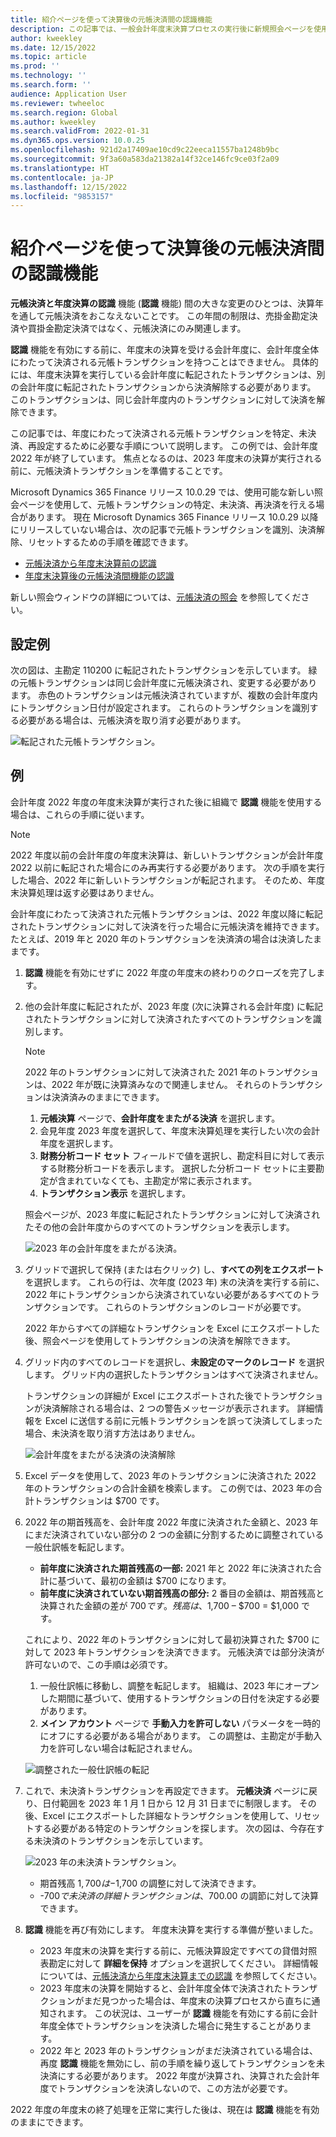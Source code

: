 ```yaml
---
title: 紹介ページを使って決算後の元帳決済間の認識機能
description: この記事では、一般会計年度末決算プロセスの実行後に新規照会ページを使用して、元帳決済間の認識機能を使用する方法について説明します。
author: kweekley
ms.date: 12/15/2022
ms.topic: article
ms.prod: ''
ms.technology: ''
ms.search.form: ''
audience: Application User
ms.reviewer: twheeloc
ms.search.region: Global
ms.author: kweekley
ms.search.validFrom: 2022-01-31
ms.dyn365.ops.version: 10.0.25
ms.openlocfilehash: 921d2a17409ae10cd9c22eeca11557ba1248b9bc
ms.sourcegitcommit: 9f3a60a583da21382a14f32ce146fc9ce03f2a09
ms.translationtype: HT
ms.contentlocale: ja-JP
ms.lasthandoff: 12/15/2022
ms.locfileid: "9853157"
---
```

# <a name="awareness-between-ledger-settlement-feature-after-year-end-close-using-the-inquiry-page"></a>紹介ページを使って決算後の元帳決済間の認識機能

**元帳決済と年度決算の認識** 機能 (**認識** 機能) 間の大きな変更のひとつは、決算年を通して元帳決済をおこなえないことです。 この年間の制限は、売掛金勘定決済や買掛金勘定決済ではなく、元帳決済にのみ関連します。

**認識** 機能を有効にする前に、年度末の決算を受ける会計年度に、会計年度全体にわたって決済される元帳トランザクションを持つことはできません。 具体的には、年度末決算を実行している会計年度に転記されたトランザクションは、別の会計年度に転記されたトランザクションから決済解除する必要があります。 このトランザクションは、同じ会計年度内のトランザクションに対して決済を解除できます。

この記事では、年度にわたって決済される元帳トランザクションを特定、未決済、再設定するために必要な手順について説明します。 この例では、会計年度 2022 年が終了しています。 焦点となるのは、2023 年度末の決算が実行される前に、元帳決済トランザクションを準備することです。

Microsoft Dynamics 365 Finance リリース 10.0.29 では、使用可能な新しい照会ページを使用して、元帳トランザクションの特定、未決済、再決済を行える場合があります。 現在 Microsoft Dynamics 365 Finance リリース 10.0.29 以降にリリースしていない場合は、次の記事で元帳トランザクションを識別、決済解除、リセットするための手順を確認できます。

- [元帳決済から年度末決算前の認識](ledger-settle-yec.md)
- [年度末決算後の元帳決済間機能の認識](ledger-settle-yec-after.md)

新しい照会ウィンドウの詳細については、[元帳決済の照会](ledger-settlement-inquiry.md) を参照してください。 

## <a name="example-setup"></a>設定例

次の図は、主勘定 110200 に転記されたトランザクションを示しています。 緑の元帳トランザクションは同じ会計年度に元帳決済され、変更する必要があります。 赤色のトランザクションは元帳決済されていますが、複数の会計年度内にトランザクション日付が設定されます。 これらのトランザクションを識別する必要がある場合は、元帳決済を取り消す必要があります。

![転記された元帳トランザクション。](./media/excel.png)

## <a name="example"></a>例

会計年度 2022 年度の年度末決算が実行された後に組織で **認識** 機能を使用する場合は、これらの手順に従います。

> [!NOTE]
> 2022 年度以前の会計年度の年度末決算は、新しいトランザクションが会計年度 2022 以前に転記された場合にのみ再実行する必要があります。 次の手順を実行した場合、2022 年に新しいトランザクションが転記されます。 そのため、年度末決算処理は返す必要はありません。
>
> 会計年度にわたって決済された元帳トランザクションは、2022 年度以降に転記されたトランザクションに対して決済を行った場合に元帳決済を維持できます。 たとえば、2019 年と 2020 年のトランザクションを決済済の場合は決済したままです。

1. **認識** 機能を有効にせずに 2022 年度の年度末の終わりのクローズを完了します。
2. 他の会計年度に転記されたが、2023 年度 (次に決算される会計年度) に転記されたトランザクションに対して決済されたすべてのトランザクションを識別します。

    > [!NOTE]
    > 2022 年のトランザクションに対して決済された 2021 年のトランザクションは、2022 年が既に決算済みなので関連しません。 それらのトランザクションは決済済みのままにできます。

    1. **元帳決算** ページで、**会計年度をまたがる決済** を選択します。
    2. 会見年度 2023 年度を選択して、年度末決算処理を実行したい次の会計年度を選択します。
    3. **財務分析コード セット** フィールドで値を選択し、勘定科目に対して表示する財務分析コードを表示します。 選択した分析コード セットに主要勘定が含まれていなくても、主勘定が常に表示されます。
    4. **トランザクション表示** を選択します。

    照会ページが、2023 年度に転記されたトランザクションに対して決済されたその他の会計年度からのすべてのトランザクションを表示します。

    ![2023 年の会計年度をまたがる決済。](./media/2023-cross-settlement.png)

3. グリッドで選択して保持 (または右クリック) し、**すべての列をエクスポート** を選択します。 これらの行は、次年度 (2023 年) 末の決済を実行する前に、2022 年にトランザクションから決済されていない必要があるすべてのトランザクションです。 これらのトランザクションのレコードが必要です。

    2022 年からすべての詳細なトランザクションを Excel にエクスポートした後、照会ページを使用してトランザクションの決済を解除できます。

4. グリッド内のすべてのレコードを選択し、**未設定のマークのレコード** を選択します。 グリッド内の選択したトランザクションはすべて決済されません。

    トランザクションの詳細が Excel にエクスポートされた後でトランザクションが決済解除される場合は、2 つの警告メッセージが表示されます。 詳細情報を Excel に送信する前に元帳トランザクションを誤って決済してしまった場合、未決済を取り消す方法はありません。

    ![会計年度をまたがる決済の決済解除](./media/revert-settlement.png)

5. Excel データを使用して、2023 年のトランザクションに決済された 2022 年のトランザクションの合計金額を検索します。 この例では、2023 年の合計トランザクションは $700 です。
6. 2022 年の期首残高を、会計年度 2022 年度に決済された金額と、2023 年にまだ決済されていない部分の 2 つの金額に分割するために調整されている一般仕訳帳を転記します。

    - **前年度に決済された期首残高の一部:** 2021 年と 2022 年に決済された合計に基づいて、最初の金額は $700 になります。
    - **前年度に決済されていない期首残高の部分:** 2 番目の金額は、期首残高と決算された金額の差が $700 です。 残高は、$1,700 – $700 = $1,000 です。

    これにより、2022 年のトランザクションに対して最初決算された $700 に対して 2023 年トランザクションを決済できます。 元帳決済では部分決済が許可ないので、この手順は必須です。

    1. 一般仕訳帳に移動し、調整を転記します。 組織は、2023 年にオープンした期間に基づいて、使用するトランザクションの日付を決定する必要があります。
    2. **メイン アカウント** ページで **手動入力を許可しない** パラメータを一時的にオフにする必要がある場合があります。 この調整は、主勘定が手動入力を許可しない場合は転記されません。

    ![調整された一般仕訳帳の転記](./media/no-manual4.png)

7. これで、未決済トランザクションを再設定できます。 **元帳決済** ページに戻り、日付範囲を 2023 年 1 月 1 日から 12 月 31 日までに制限します。 その後、Excel にエクスポートした詳細なトランザクションを使用して、リセットする必要がある特定のトランザクションを探します。 次の図は、今存在する未決済のトランザクションを示しています。

    ![2023 年の未決済トランザクション。](./media/2023-unsettled5.png)

    - 期首残高 $1,700 は -$1,700 の調整に対して決済できます。
    - -$700 で未決済の詳細トランザクションは、$700.00 の調節に対して決算できます。

8. **認識** 機能を再び有効にします。 年度末決算を実行する準備が整いました。

    - 2023 年度末の決算を実行する前に、元帳決算設定ですべての貸借対照表勘定に対して **詳細を保持** オプションを選択してください。 詳細情報については、[元帳決済から年度末決算までの認識](awareness-between-ledger-settlement-year-end-close.md) を参照してください。
    - 2023 年度末の決算を開始すると、会計年度全体で決済されたトランザクションがまだ見つかった場合は、年度末の決算プロセスから直ちに通知されます。 この状況は、ユーザーが **認識** 機能を有効にする前に会計年度全体でトランザクションを決済した場合に発生することがあります。
    - 2022 年と 2023 年のトランザクションがまだ決済されている場合は、再度 **認識** 機能を無効にし、前の手順を繰り返してトランザクションを未決済にする必要があります。 2022 年度が決算され、決算された会計年度でトランザクションを決済しないので、この方法が必要です。

2022 年度の年度末の終了処理を正常に実行した後は、現在は **認識** 機能を有効のままにできます。
